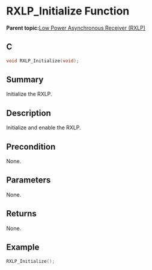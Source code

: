 # RXLP\_Initialize Function

**Parent topic:**[Low Power Asynchronous Receiver \(RXLP\)](GUID-7B16B433-AA4E-4AF0-BDBF-0B5893CF1A56.md)

## C

```c
void RXLP_Initialize(void);
```

## Summary

Initialize the RXLP.

## Description

Initialize and enable the RXLP.

## Precondition

None.

## Parameters

None.

## Returns

None.

## Example

```c
RXLP_Initialize();
```

